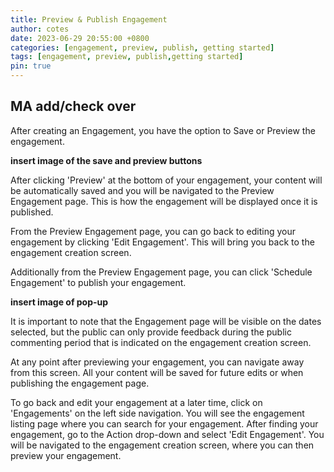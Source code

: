 ```yaml
---
title: Preview & Publish Engagement
author: cotes
date: 2023-06-29 20:55:00 +0800
categories: [engagement, preview, publish, getting started]
tags: [engagement, preview, publish,getting started]
pin: true
---
```


## MA add/check over

After creating an Engagement, you have the option to Save or Preview the engagement. 

**insert image of the save and preview buttons**

After clicking 'Preview' at the bottom of your engagement, your content will be automatically saved and you will be navigated to the Preview Engagement page. This is how the engagement will be displayed once it is published.  

From the Preview Engagement page, you can go back to editing your engagement by clicking 'Edit Engagement'. This will bring you back to the engagement creation screen.  

Additionally from the Preview Engagement page, you can click 'Schedule Engagement' to publish your engagement.

**insert image of pop-up**

It is important to note that the Engagement page will be visible on the dates selected, but the public can only provide feedback during the public commenting period that is indicated on the engagement creation screen.

At any point after previewing your engagement, you can navigate away from this screen. All your content will be saved for future edits or when publishing the engagement page.  

To go back and edit your engagement at a later time, click on 'Engagements' on the left side navigation. You will see the engagement listing page where you can search for your engagement. After finding your engagement, go to the Action drop-down and select 'Edit Engagement'. You will be navigated to the engagement creation screen, where you can then preview your engagement.


